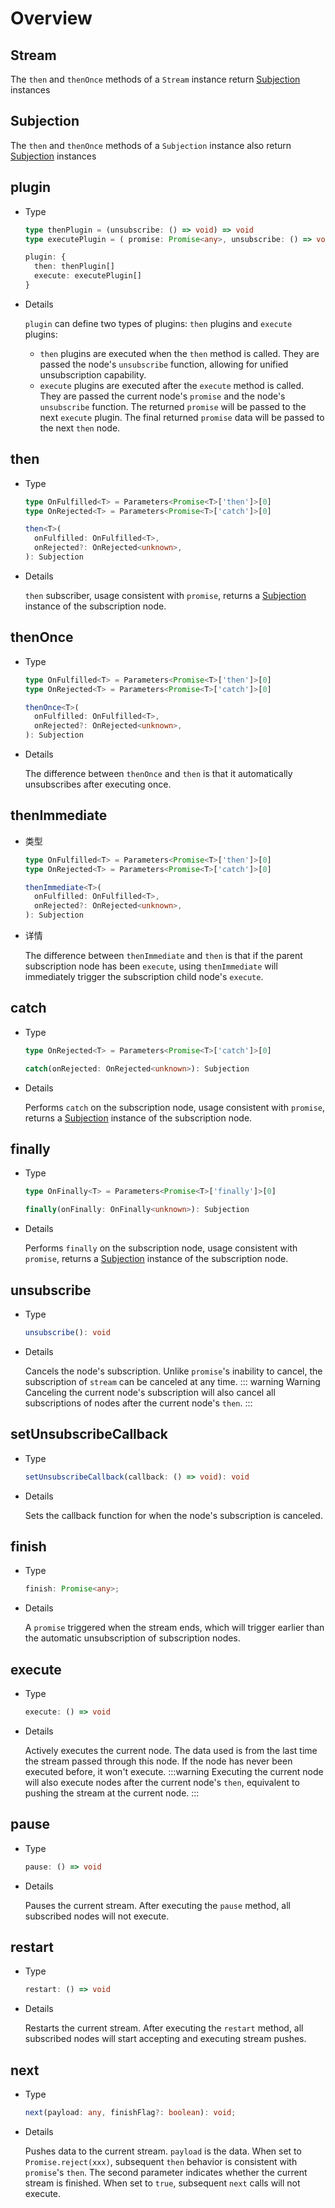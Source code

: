 <script setup>
import Stream from '../../components/stream.vue'
import Subjection from '../../components/subjection.vue'
</script>

# Overview

## Stream

<Stream />

The `then` and `thenOnce` methods of a `Stream` instance return [Subjection](#subjection) instances

## Subjection

<Subjection />

The `then` and `thenOnce` methods of a `Subjection` instance also return [Subjection](#subjection) instances

## plugin

- Type

  ```typescript
  type thenPlugin = (unsubscribe: () => void) => void
  type executePlugin = ( promise: Promise<any>, unsubscribe: () => void ) => Promise<any>

  plugin: {
    then: thenPlugin[]
    execute: executePlugin[]
  }
  ```

- Details

  `plugin` can define two types of plugins: `then` plugins and `execute` plugins:

  - `then` plugins are executed when the `then` method is called. They are passed the node's `unsubscribe` function, allowing for unified unsubscription capability.
  - `execute` plugins are executed after the `execute` method is called. They are passed the current node's `promise` and the node's `unsubscribe` function. The returned `promise` will be passed to the next `execute` plugin. The final returned `promise` data will be passed to the next `then` node.

## then

- Type

  ```typescript
  type OnFulfilled<T> = Parameters<Promise<T>['then']>[0]
  type OnRejected<T> = Parameters<Promise<T>['catch']>[0]

  then<T>(
    onFulfilled: OnFulfilled<T>,
    onRejected?: OnRejected<unknown>,
  ): Subjection
  ```

- Details

  `then` subscriber, usage consistent with `promise`, returns a [Subjection](#subjection) instance of the subscription node.

## thenOnce

- Type

  ```typescript
  type OnFulfilled<T> = Parameters<Promise<T>['then']>[0]
  type OnRejected<T> = Parameters<Promise<T>['catch']>[0]

  thenOnce<T>(
    onFulfilled: OnFulfilled<T>,
    onRejected?: OnRejected<unknown>,
  ): Subjection
  ```

- Details

  The difference between `thenOnce` and `then` is that it automatically unsubscribes after executing once.

## thenImmediate

- 类型

  ```typescript
  type OnFulfilled<T> = Parameters<Promise<T>['then']>[0]
  type OnRejected<T> = Parameters<Promise<T>['catch']>[0]

  thenImmediate<T>(
    onFulfilled: OnFulfilled<T>,
    onRejected?: OnRejected<unknown>,
  ): Subjection
  ```

- 详情

  The difference between `thenImmediate` and `then` is that if the parent subscription node has been `execute`, using `thenImmediate` will immediately trigger the subscription child node's `execute`.

## catch

- Type

  ```typescript
  type OnRejected<T> = Parameters<Promise<T>['catch']>[0]

  catch(onRejected: OnRejected<unknown>): Subjection
  ```

- Details

  Performs `catch` on the subscription node, usage consistent with `promise`, returns a [Subjection](#subjection) instance of the subscription node.

## finally

- Type

  ```typescript
  type OnFinally<T> = Parameters<Promise<T>['finally']>[0]

  finally(onFinally: OnFinally<unknown>): Subjection
  ```

- Details

  Performs `finally` on the subscription node, usage consistent with `promise`, returns a [Subjection](#subjection) instance of the subscription node.

## unsubscribe

- Type

  ```typescript
  unsubscribe(): void
  ```

- Details

  Cancels the node's subscription. Unlike `promise`'s inability to cancel, the subscription of `stream` can be canceled at any time.
  ::: warning Warning
  Canceling the current node's subscription will also cancel all subscriptions of nodes after the current node's `then`.
  :::

## setUnsubscribeCallback

- Type

  ```typescript
  setUnsubscribeCallback(callback: () => void): void
  ```

- Details

  Sets the callback function for when the node's subscription is canceled.

## finish

- Type

  ```typescript
  finish: Promise<any>;
  ```

- Details

  A `promise` triggered when the stream ends, which will trigger earlier than the automatic unsubscription of subscription nodes.

## execute

- Type

  ```typescript
  execute: () => void
  ```

- Details

  Actively executes the current node. The data used is from the last time the stream passed through this node. If the node has never been executed before, it won't execute.
  :::warning
  Executing the current node will also execute nodes after the current node's `then`, equivalent to pushing the stream at the current node.
  :::

## pause

- Type

  ```typescript
  pause: () => void
  ```

- Details

  Pauses the current stream. After executing the `pause` method, all subscribed nodes will not execute.

## restart

- Type

  ```typescript
  restart: () => void
  ```

- Details

  Restarts the current stream. After executing the `restart` method, all subscribed nodes will start accepting and executing stream pushes.

## next

- Type

  ```typescript
  next(payload: any, finishFlag?: boolean): void;
  ```

- Details

  Pushes data to the current stream. `payload` is the data. When set to `Promise.reject(xxx)`, subsequent `then` behavior is consistent with `promise`'s `then`. The second parameter indicates whether the current stream is finished. When set to `true`, subsequent `next` calls will not execute.
